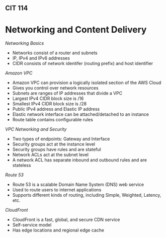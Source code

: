 ## CIT 114
# Networking and Content Delivery
*Networking Basics*
- Networks consist of a router and subnets
- IP, IPv4 and IPv6 addresses
- CIDR consists of network identifer (routing prefix) and host identifier

*Amazon VPC*
- Amazon VPC can provision a logically isolated section of the AWS Cloud
- Gives you control over network resources
- Subnets are ranges of IP addresses that divide a VPC
- Largest IPv4 CIDR block size is /16
- Smallest IPv4 CIDR block size is /28
- Public IPv4 address and Elastic IP address
- Elastic network interface can be attached/detached to an instance
- Route table contains configurable rules

*VPC Networking and Security*
- Two types of endpoints: Gateway and Interface
- Security groups act at the instance level
- Security groups have rules and are stateful
- Network ACLs act at the subnet level
- A network ACL has separate inbound and outbound rules and are stateless

*Route 53*
- Route 53 is a scalable Domain Name System (DNS) web service
- Used to route users to internet applications
- Supports different kinds of routing, including Simple, Weighted, Latency, etc.

*CloudFront*
- CloudFront is a fast, global, and secure CDN service
- Self-service model
- Has edge locations and regional edge cache
